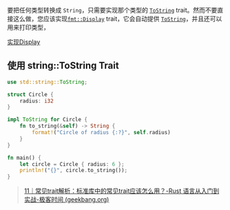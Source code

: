 要把任何类型转换成 `String`，只需要实现那个类型的 [`ToString`](https://rustwiki.org/zh-CN/std/string/trait.ToString.html) trait。然而不要直接这么做，您应该实现[`fmt::Display`](https://rustwiki.org/zh-CN/std/fmt/trait.Display.html) trait，它会自动提供 [`ToString`](https://rustwiki.org/zh-CN/std/string/trait.ToString.html)，并且还可以用来打印类型，

[实现Display](../输入输出/实现Display.md)

## 使用 string::ToString Trait

```rust
use std::string::ToString;

struct Circle {
    radius: i32
}

impl ToString for Circle {
    fn to_string(&self) -> String {
        format!("Circle of radius {:?}", self.radius)
    }
}

fn main() {
    let circle = Circle { radius: 6 };
    println!("{}", circle.to_string());
}
```

> [11｜常见trait解析：标准库中的常见trait应该怎么用？-Rust 语言从入门到实战-极客时间 (geekbang.org)](https://time.geekbang.org/column/article/724942)


